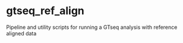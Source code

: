 # gtseq_ref_align
Pipeline and utility scripts for running a GTseq analysis with reference aligned data
